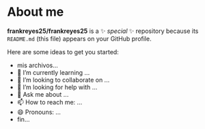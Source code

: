 # About me


**frankreyes25/frankreyes25** is a ✨ _special_ ✨ repository because its `README.md` (this file) appears on your GitHub profile.

Here are some ideas to get you started:

- mis archivos...
- 🌱 I’m currently learning ...
- 👯 I’m looking to collaborate on ...
- 🤔 I’m looking for help with ...
- 💬 Ask me about ...
- 📫 How to reach me: ...
- 😄 Pronouns: ...
- fin...
